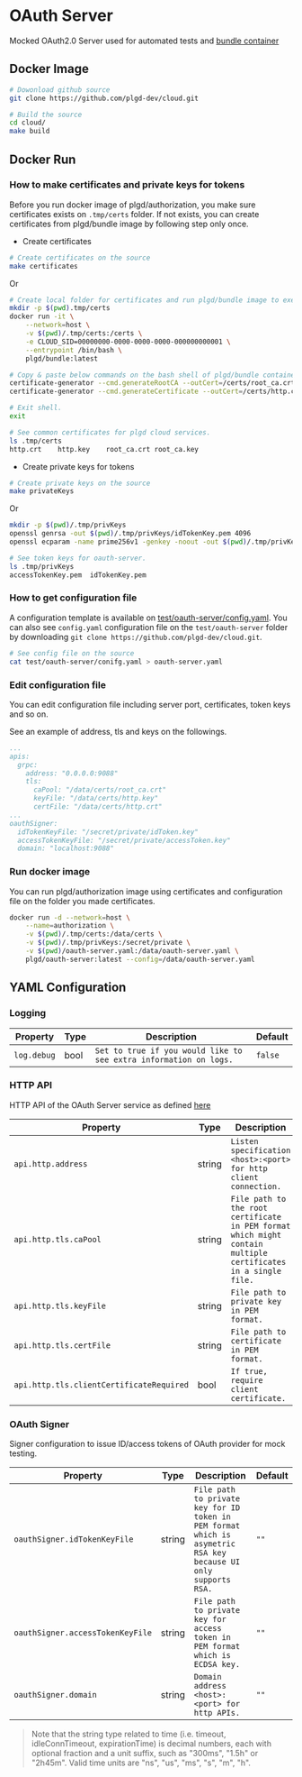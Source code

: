 # OAuth Server
Mocked OAuth2.0 Server used for automated tests and [bundle container](...)

## Docker Image

```bash
# Dowonload github source
git clone https://github.com/plgd-dev/cloud.git 

# Build the source
cd cloud/ 
make build
```

## Docker Run
### How to make certificates and private keys for tokens
Before you run docker image of plgd/authorization, you make sure certificates exists on `.tmp/certs` folder. 
If not exists, you can create certificates from plgd/bundle image by following step only once.

- Create certificates
```bash
# Create certificates on the source
make certificates 
```
Or 
```bash
# Create local folder for certificates and run plgd/bundle image to execute shell. 
mkdir -p $(pwd).tmp/certs
docker run -it \
	--network=host \
	-v $(pwd)/.tmp/certs:/certs \
	-e CLOUD_SID=00000000-0000-0000-0000-000000000001 \
	--entrypoint /bin/bash \
	plgd/bundle:latest   

# Copy & paste below commands on the bash shell of plgd/bundle container.
certificate-generator --cmd.generateRootCA --outCert=/certs/root_ca.crt --outKey=/certs/root_ca.key --cert.subject.cn=RootCA 
certificate-generator --cmd.generateCertificate --outCert=/certs/http.crt --outKey=/certs/http.key --cert.subject.cn=localhost --cert.san.domain=localhost --signerCert=/certs/root_ca.crt --signerKey=/certs/root_ca.key

# Exit shell.
exit 
```
```bash
# See common certificates for plgd cloud services.
ls .tmp/certs
http.crt	http.key	root_ca.crt	root_ca.key
```


- Create private keys for tokens
```bash
# Create private keys on the source
make privateKeys 
```
Or 
```bash
mkdir -p $(pwd)/.tmp/privKeys
openssl genrsa -out $(pwd)/.tmp/privKeys/idTokenKey.pem 4096
openssl ecparam -name prime256v1 -genkey -noout -out $(pwd)/.tmp/privKeys/accessTokenKey.pem
```

```bash
# See token keys for oauth-server.
ls .tmp/privKeys 
accessTokenKey.pem	idTokenKey.pem
```

### How to get configuration file
A configuration template is available on [test/oauth-server/config.yaml](https://github.com/plgd-dev/cloud/blob/v2/test/oauth-server/config.yaml). 
You can also see `config.yaml` configuration file on the `test/oauth-server` folder by downloading `git clone https://github.com/plgd-dev/cloud.git`. 
```bash
# See config file on the source
cat test/oauth-server/conifg.yaml > oauth-server.yaml
```

### Edit configuration file 
You can edit configuration file including server port, certificates, token keys and so on.

See an example of address, tls and keys on the followings.
```yaml
...
apis:
  grpc:
    address: "0.0.0.0:9088"
    tls:
      caPool: "/data/certs/root_ca.crt"
      keyFile: "/data/certs/http.key"
      certFile: "/data/certs/http.crt"
...
oauthSigner:
  idTokenKeyFile: "/secret/private/idToken.key"
  accessTokenKeyFile: "/secret/private/accessToken.key"
  domain: "localhost:9088"
```

### Run docker image 
You can run plgd/authorization image using certificates and configuration file on the folder you made certificates.
```bash
docker run -d --network=host \
	--name=authorization \
	-v $(pwd)/.tmp/certs:/data/certs \
	-v $(pwd)/.tmp/privKeys:/secret/private \
	-v $(pwd)/oauth-server.yaml:/data/oauth-server.yaml \
	plgd/oauth-server:latest --config=/data/oauth-server.yaml
```

## YAML Configuration
### Logging

| Property | Type | Description | Default |
| ---------- | -------- | -------------- | ------- |
| `log.debug` | bool | `Set to true if you would like to see extra information on logs.` | `false` |

### HTTP API
HTTP API of the OAuth Server service as defined [here](https://github.com/plgd-dev/cloud/blob/v2/test/oauth-server/uri/uri.go)

| Property | Type | Description | Default |
| ---------- | -------- | -------------- | ------- |
| `api.http.address` | string | `Listen specification <host>:<port> for http client connection.` | `"0.0.0.0:9100"` |
| `api.http.tls.caPool` | string | `File path to the root certificate in PEM format which might contain multiple certificates in a single file.` |  `""` |
| `api.http.tls.keyFile` | string | `File path to private key in PEM format.` | `""` |
| `api.http.tls.certFile` | string | `File path to certificate in PEM format.` | `""` |
| `api.http.tls.clientCertificateRequired` | bool | `If true, require client certificate.` | `true` |

### OAuth Signer
Signer configuration to issue ID/access tokens of OAuth provider for mock testing.

| Property | Type | Description | Default |
| ---------- | -------- | -------------- | ------- |
| `oauthSigner.idTokenKeyFile` | string | `File path to private key for ID token in PEM format which is asymetric RSA key because UI only supports RSA.` | `""` |
| `oauthSigner.accessTokenKeyFile` | string | `File path to private key for access token in PEM format which is ECDSA key.` | `""` |
| `oauthSigner.domain` | string | `Domain address <host>:<port> for http APIs.` | `""` |

> Note that the string type related to time (i.e. timeout, idleConnTimeout, expirationTime) is decimal numbers, each with optional fraction and a unit suffix, such as "300ms", "1.5h" or "2h45m". Valid time units are "ns", "us", "ms", "s", "m", "h".
